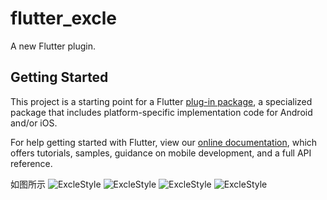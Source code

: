 # flutter_excle

A new Flutter plugin.

## Getting Started

This project is a starting point for a Flutter
[plug-in package](https://flutter.dev/developing-packages/),
a specialized package that includes platform-specific implementation code for
Android and/or iOS.

For help getting started with Flutter, view our 
[online documentation](https://flutter.dev/docs), which offers tutorials, 
samples, guidance on mobile development, and a full API reference.


如图所示
![ExcleStyle](http://10086.gitee.ltd/img/csdn/excle0.png)
![ExcleStyle](http://10086.gitee.ltd/img/csdn/excle1.png)
![ExcleStyle](http://10086.gitee.ltd/img/csdn/excle2.png)
![ExcleStyle](http://10086.gitee.ltd/img/csdn/excle03.png)
